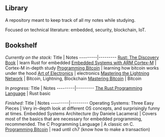 ## Library

A repository meant to keep track of all my notes while studying. 

Focused on technical literature: embedded, security, blockchain, IoT.

## Bookshelf

_Currently on the stack:_
Title |  Notes
---------|---------
[Rust: The Discovery Book](https://docs.rust-embedded.org/discovery/index.html) | learn Rust for embedded
[Embedded Systems with ARM Cortex-M](https://www.amazon.nl/EMBEDDED-SYSTEMS-ARM-CORTEX-Third/dp/0982692668/ref=asc_df_0982692668/?tag=nlshogostdde-21&linkCode=df0&hvadid=454803874950&hvpos=&hvnetw=g&hvrand=17584807861468328226&hvpone=&hvptwo=&hvqmt=&hvdev=c&hvdvcmdl=&hvlocint=&hvlocphy=1001004&hvtargid=pla-431508062154&psc=1) | Cortex-M in-depth study 
[Programming Bitcoin](https://www.amazon.com/Programming-Bitcoin-Learn-Program-Scratch/dp/1492031496) | learning how bitcoin works under the hood
[Art of Electronics](https://artofelectronics.net/) | electronics
[Mastering the Lightning Network](https://github.com/lnbook/lnbook) | Bitcoin, Lightning, Blockchain
[Mastering Bitcoin](https://github.com/bitcoinbook/bitcoinbook) | Bitcoin


_In progress:_
Title |  Notes
---------|---------
[The Rust Programming Language](https://doc.rust-lang.org/book/title-page.html) | Rust basic


_Finished:_
Title |  Notes
---------|---------
 Operating Systems: Three Easy Pieces | Very in-depth look at different OS concepts, and surprisingly funny at times.
 Embedded Systems Architecture (by Daniele Lacamera) | Covers most of the basics that are necessary for embedded programming, recommended. 
 The C Programming Language | A classic on C. 
 [Programming Bitcoin](https://www.amazon.com/Programming-Bitcoin-Learn-Program-Scratch/dp/1492031496) | read until ch7 (know how to make a transaction)
 